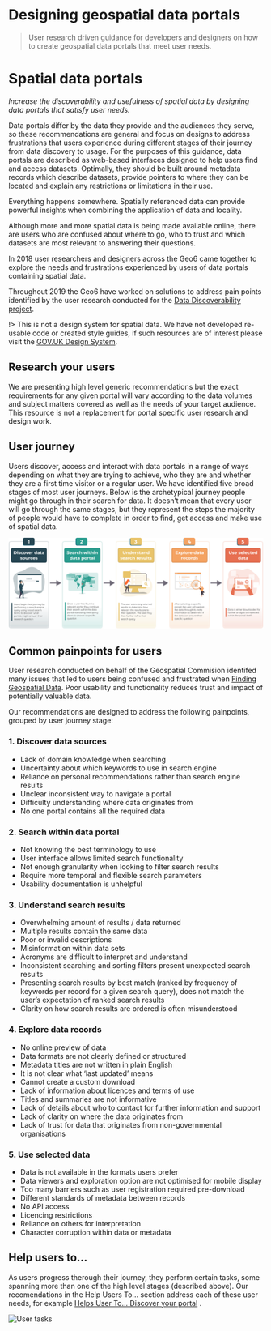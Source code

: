# Designing geospatial data portals

> User research driven guidance for developers and designers on how to create geospatial data portals that meet user needs.


# Spatial data portals

*Increase the discoverability and usefulness of spatial data by designing data portals that satisfy user needs.*

Data portals differ by the data they provide and the audiences they serve, so these recommendations are general and focus on designs to address frustrations that users experience during different stages of their journey from data discovery to usage. For the purposes of this guidance, data portals are described as web-based interfaces designed to help users find and access datasets. Optimally, they should be built around metadata records which describe datasets, provide pointers to where they can be located and explain any restrictions or limitations in their use.

Everything happens somewhere. Spatially referenced data can provide powerful insights when combining the application of data and locality. 

Although more and more spatial data is being made available online, there are users who are confused about where to go, who to trust and which datasets are most relevant to answering their questions.

In 2018 user researchers and designers across the Geo6 came together to explore the needs and frustrations experienced by users of data portals containing spatial data.

Throughout 2019 the Geo6 have worked on solutions to address pain points identified by the user research conducted for the [Data Discoverability project](https://www.gov.uk/government/publications/finding-geospatial-data/finding-geospatial-data).

!> This is not a design system for spatial data. We have not developed re-usable code or created style guides, if such resources are of interest please visit the [GOV.UK Design System](https://design-system.service.gov.uk/get-started/).

## Research your users
We are presenting high level generic recommendations but the exact requirements for any given portal will vary according to the data volumes and subject matters covered as well as the needs of your target audience. This resource is not a replacement for portal specific user research and design work.  

## User journey
Users discover, access and interact with data portals in a range of ways depending on what they are trying to achieve, who they are and whether they are a first time visitor or a regular user. We have identified five broad stages of most user journeys. Below is the archetypical journey people might go through in their search for data. It doesn’t mean that every user will go through the same stages, but they represent the steps the majority of people would have to complete in order to find, get access and make use of spatial data. 

![User Journey Stages](../_media/spatial-data-journey-v3.svg)

## Common painpoints for users
User research conducted on behalf of the Geospatial Commision identifed many issues that led to users being confused and frustrated when [Finding Geospatial Data](https://www.gov.uk/government/publications/finding-geospatial-data/finding-geospatial-data). Poor usability and functionality reduces trust and impact of potentially valuable data. 


Our recommendations are designed to address the following painpoints, grouped by user journey stage:  

### 1. Discover data sources
*	Lack of domain knowledge when searching
*	Uncertainty about which keywords to use in search engine
*	Reliance on personal recommendations rather than search engine results
*	Unclear inconsistent way to navigate a portal 
*	Difficulty understanding where data originates from
*	No one portal contains all the required data

### 2. Search within data portal
*	Not knowing the best terminology to use
*	User interface allows limited search functionality
*	Not enough granularity when looking to filter search results
*	Require more temporal and flexible search parameters
*	Usability documentation is unhelpful

### 3. Understand search results
*	Overwhelming amount of results / data returned
*	Multiple results contain the same data
*	Poor or invalid descriptions
*	Misinformation within data sets
*	Acronyms are difficult to interpret and understand
*	Inconsistent searching and sorting filters present unexpected search results
*	Presenting search results by best match (ranked by frequency of keywords per record for a given search query), does not match the user’s expectation of ranked search results
*	Clarity on how search results are ordered is often misunderstood

### 4. Explore data records
*	No online preview of data
*	Data formats are not clearly defined or structured
*	Metadata titles are not written in plain English
*	It is not clear what ‘last updated’ means
*	Cannot create a custom download
*	Lack of information about licences and terms of use
*	Titles and summaries are not informative
*	Lack of details about who to contact for further information and support
*	Lack of clarity on where the data originates from
*	Lack of trust for data that originates from non-governmental organisations

### 5. Use selected data
*	Data is not available in the formats users prefer 
*	Data viewers and exploration option are not optimised for mobile display
*	Too many barriers such as user registration required pre-download
*	Different standards of metadata between records
*	No API access
*	Licencing restrictions
*	Reliance on others for interpretation
*	Character corruption within data or metadata

## Help users to...
As users progress therough their journey, they perform certain tasks, some spanning more than one of the high level stages (described above). Our recomendations in the Help Users To... section address each of these user needs, for example [Helps User To... Discover your portal](main-content/steps/discover-your-portal) .   

![User tasks](../../_media/help-users.svg)

